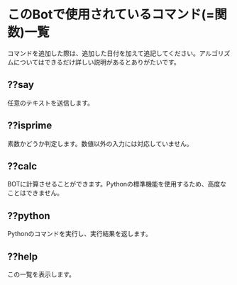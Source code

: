 # このBotで使用されているコマンド(=関数)一覧
コマンドを追加した際は、追加した日付を加えて追記してください。アルゴリズムについてはできるだけ詳しい説明があるとありがたいです。

## ??say
任意のテキストを送信します。

## ??isprime
素数かどうか判定します。数値以外の入力には対応していません。

## ??calc
BOTに計算させることができます。Pythonの標準機能を使用するため、高度なことはできません。

## ??python
Pythonのコマンドを実行し、実行結果を返します。

## ??help
この一覧を表示します。
